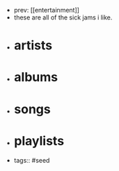- prev: [[entertainment]]
- these are all of the sick jams i like.
- # artists
- # albums
- # songs
- # playlists
- tags:: #seed